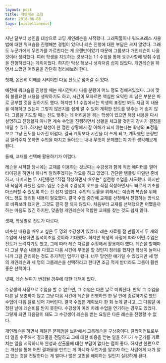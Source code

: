 ```yaml
---
layout: post
title: 개인레슨 소감
date: 2018-06-08
tags: [miscellaneous]
---
```


지난 달부터 성인을 대상으로 코딩 개인레슨을 시작했다. 그래픽툴이나 워드프레스 사용법에 대한 워크숍을 진행해본 경험이 있으니 레슨 진행에 대한 부담은 크지 않았다. 그래도 누군가에게 무언가를 가르친다는 게 오랜만이었기 때문에 그룹보다 개인레슨이 나을 것이라 생각했다. 여러 학생을 지도하는 것보다는 1:1 수업을 통해 요구사항에 맞춰 수업을 진행하겠다는 계획이었다. 하지만 막상 해보니 생각처럼 쉽지 않았다. 개인레슨을 하면서 느꼈던 어려움을 간단히 정리해보려 한다.

첫째, 온전히 이해를 시켜야만 다음 진도로 넘어갈 수 있다.

예전에 워크숍을 진행할 때는 매시간마다 다룰 분량이 어느 정도 정해져있었다. 그에 맞춰 불필요한 내용을 생략하기도 하고, 시간이 모자르면 핵심만 요약한 후 남은 부분은 따로 공부할 것을 권하기도 했다. 하지만 1:1 수업에서는 학생의 표정만 봐도 지금 이 내용을 이해하고 있는지 그렇지 않은지를 쉽게 알 수 있어 계획한 진도를 맞추는 게 쉽지 않다. 그룹을 지도할 때는 진도 맞추는 데 어려움을 겪는 학생이 있으면 해당 내용을 다시 설명하고 진행할지 아니면 계속 수업을 진행하면서 상황을 체크할 것인지 강사가 결정을 내릴 수 있다. 하지만 학생이 한 명인 상황에서 잘 이해가 되지 않는다는 학생의 표정을 보고 그냥 진도를 나가긴 어렵다. 결국 계획보다 시간을 더 쓰게 되고, 계획했던 분량만큼 알려주지 못하면 수업을 마치고 돌아오는 내내 무엇이 문제였는지 자꾸 생각해보게 된다.

둘째, 교재를 선택해 활용하기가 어렵다.

레슨을 시작할 당시에는 교재를 이용하는 것보다는 수강생과 함께 직접 에디터를 열어 타이핑을 하면서 하나씩 알려주겠다는 각오를 하고 있었다. 간단한 템플릿 파일만 준비하고, 나머지는 두 시간동안 "직접 작성하면서 배우는" 실전형 수업을 시도했다. 하지만 내 욕심이 과했던 걸까. 입문 수준의 수강생이 코드를 직접 작성하면서도 빠르게 기초를 마스터할 수 있도록 하는 건 쉽지 않았다. 수업의 능률을 위해서는 예습과 복습을 위해 어느 정도 정리된 내용이 필요했다. 결국 수업 중간에 교재를 선정해서 진행하는 방식으로 바꿔보려 했지만, 그것도 결국 잘 되지 않았다. 처음부터 교재를 선택했으면 어땠을까 하는 마음도 있긴 하지만, 맞춤형 개인레슨에 적합한 교재를 찾는 것도 쉽지 않다.

셋째, 학생별로 진도가 다르다.

비슷한 내용을 배우고 싶은 두 명의 수강생이 있었다. 레슨 자료를 잘 만들어서 두 개의 수업에 사용하면 일석이조일 것이라 기대했다. 하지만 학생의 사정에 따라 어떤 수업은 진도가 느려지기도 했고, 그에 따라 레슨 자료를 수정해서 활용해야 했다. 레슨을 할때마다 그날 무슨 내용을 다뤘고 다음 시간에 무엇을 할 것인지 정리를 했지만 학생이 늘어나니까 그걸 관리하는 것도 추가적인 업무가 됐다. 너무 당연한 얘기일 수 있겠지만 세 명의 개인레슨과 세 명의 그룹레슨을 선택하라고 한다면 조금 적게 받더라도 그룹이 훨씬 좋은 선택이다.

넷째, 레슨 날짜가 변경될 경우에 대한 대책이 없다.

수강생의 사정으로 수업을 할 수 없으면, 그 수업은 다른 날로 미뤄진다. 만약 그 수업을 다른 날 보충하지 않고 그냥 다음 시간에 레슨을 진행하면 한 달 안에 종료하기로 했던 수업이 다음 달로 넘어 가버린다. 결국 수업은 계획보다 한 회 늦게 끝나고, 그 다음달 예정된 날에 레슨비를 받지 못한다. 수강생이 여러 차례 수업을 연기하는 경우도 있었다. 그렇게 되면 다음달이 돼도 그 수강생이 레슨을 받는 요일은 다른 레슨을 진행할 수 없다.

개인레슨을 하면서 깨달은 문제점을 보완해서 그룹레슨을 구상중이다. 클라이언트로부터 일을 수주해서 결과물을 전달하고 그에 대한 비용을 받는 일을 하다가 누군가를 가르치는 일을 시작하니까 완성과 산출물에 대한 부담이 없다는 점이 좋다. 하지만 한편으로는 개선을 통해 어떤 결과물을 만드는 게 아니라 무언가를 알고자 하는 사람에게 내가 알고 있는 것을 전달한다는 게 얼마나 많은 고민을 해야하는 일인지 실감하게 된다.
